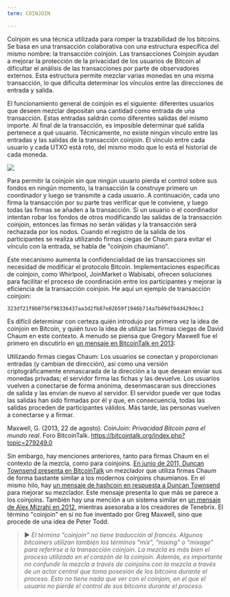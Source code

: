 ```yaml
---
term: COINJOIN

---
```

Coinjoin es una técnica utilizada para romper la trazabilidad de los bitcoins. Se basa en una transacción colaborativa con una estructura específica del mismo nombre: la transacción coinjoin. Las transacciones Coinjoin ayudan a mejorar la protección de la privacidad de los usuarios de Bitcoin al dificultar el análisis de las transacciones por parte de observadores externos. Esta estructura permite mezclar varias monedas en una misma transacción, lo que dificulta determinar los vínculos entre las direcciones de entrada y salida.

El funcionamiento general de coinjoin es el siguiente: diferentes usuarios que deseen mezclar depositan una cantidad como entrada de una transacción. Estas entradas saldrán como diferentes salidas del mismo importe. Al final de la transacción, es imposible determinar qué salida pertenece a qué usuario. Técnicamente, no existe ningún vínculo entre las entradas y las salidas de la transacción coinjoin. El vínculo entre cada usuario y cada UTXO está roto, del mismo modo que lo está el historial de cada moneda.

![](../../dictionnaire/assets/4.webp)

Para permitir la coinjoin sin que ningún usuario pierda el control sobre sus fondos en ningún momento, la transacción la construye primero un coordinador y luego se transmite a cada usuario. A continuación, cada uno firma la transacción por su parte tras verificar que le conviene, y luego todas las firmas se añaden a la transacción. Si un usuario o el coordinador intentan robar los fondos de otros modificando las salidas de la transacción coinjoin, entonces las firmas no serán válidas y la transacción será rechazada por los nodos. Cuando el registro de la salida de los participantes se realiza utilizando firmas ciegas de Chaum para evitar el vínculo con la entrada, se habla de "coinjoin chaumiano".

Este mecanismo aumenta la confidencialidad de las transacciones sin necesidad de modificar el protocolo Bitcoin. Implementaciones específicas de coinjoin, como Whirlpool, JoinMarket o Wabisabi, ofrecen soluciones para facilitar el proceso de coordinación entre los participantes y mejorar la eficiencia de la transacción coinjoin. He aquí un ejemplo de transacción coinjoin:

```text
323df21f0b0756f98336437aa3d2fb87e02b59f1946b714a7b09df04d429dec2
```

Es difícil determinar con certeza quién introdujo por primera vez la idea de coinjoin en Bitcoin, y quién tuvo la idea de utilizar las firmas ciegas de David Chaum en este contexto. A menudo se piensa que Gregory Maxwell fue el primero en discutirlo en [un mensaje en BitcoinTalk en 2013](https://bitcointalk.org/index.php?topic=279249.0):

Utilizando firmas ciegas Chaum: Los usuarios se conectan y proporcionan entradas (y cambian de dirección), así como una versión criptográficamente enmascarada de la dirección a la que desean enviar sus monedas privadas; el servidor firma las fichas y las devuelve. Los usuarios vuelven a conectarse de forma anónima, desenmascaran sus direcciones de salida y las envían de nuevo al servidor. El servidor puede ver que todas las salidas han sido firmadas por él y que, en consecuencia, todas las salidas proceden de participantes válidos. Más tarde, las personas vuelven a conectarse y a firmar.

Maxwell, G. (2013, 22 de agosto). *CoinJoin: Privacidad Bitcoin para el mundo real*. Foro BitcoinTalk. https://bitcointalk.org/index.php?topic=279249.0

Sin embargo, hay menciones anteriores, tanto para firmas Chaum en el contexto de la mezcla, como para coinjoins. [En junio de 2011, Duncan Townsend presenta en BitcoinTalk](https://bitcointalk.org/index.php?topic=12751.0) un mezclador que utiliza firmas Chaum de forma bastante similar a los modernos coinjoins chaumianos. En el mismo hilo, hay [un mensaje de hashcoin en respuesta a Duncan Townsend](https://bitcointalk.org/index.php?topic=12751.msg315793#msg315793) para mejorar su mezclador. Este mensaje presenta lo que más se parece a los coinjoins. También hay una mención a un sistema similar en [un mensaje de Alex Mizrahi en 2012](https://gist.github.com/killerstorm/6f843e1d3ffc38191aebca67d483bd88#file-laundry), mientras asesoraba a los creadores de Tenebrix. El término "coinjoin" en sí no fue inventado por Greg Maxwell, sino que procede de una idea de Peter Todd.

> ► *El término "coinjoin" no tiene traducción al francés. Algunos bitcoiners utilizan también los términos "mix", "mixing" o "mixage" para referirse a la transacción coinjoin. La mezcla es más bien el proceso utilizado en el corazón de la coinjoin. Además, es importante no confundir la mezcla a través de coinjoins con la mezcla a través de un actor central que toma posesión de los bitcoins durante el proceso. Esto no tiene nada que ver con el coinjoin, en el que el usuario no pierde el control de sus bitcoins durante el proceso.*